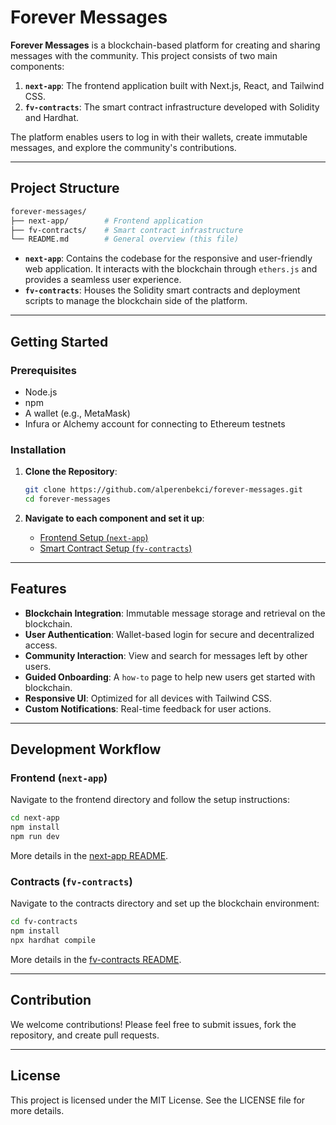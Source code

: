 # Forever Messages

**Forever Messages** is a blockchain-based platform for creating and sharing messages with the community. This project consists of two main components:

1. **`next-app`**: The frontend application built with Next.js, React, and Tailwind CSS.
2. **`fv-contracts`**: The smart contract infrastructure developed with Solidity and Hardhat.

The platform enables users to log in with their wallets, create immutable messages, and explore the community's contributions.

---

## Project Structure

```bash
forever-messages/
├── next-app/        # Frontend application
├── fv-contracts/    # Smart contract infrastructure
└── README.md        # General overview (this file)
```

- **`next-app`**: Contains the codebase for the responsive and user-friendly web application. It interacts with the blockchain through `ethers.js` and provides a seamless user experience.
- **`fv-contracts`**: Houses the Solidity smart contracts and deployment scripts to manage the blockchain side of the platform.

---

## Getting Started

### Prerequisites

- Node.js
- npm
- A wallet (e.g., MetaMask)
- Infura or Alchemy account for connecting to Ethereum testnets

### Installation

1. **Clone the Repository**:

   ```bash
   git clone https://github.com/alperenbekci/forever-messages.git
   cd forever-messages
   ```

2. **Navigate to each component and set it up**:
   - [Frontend Setup (`next-app`)](./next-app/README.md)
   - [Smart Contract Setup (`fv-contracts`)](./fv-contracts/README.md)

---

## Features

- **Blockchain Integration**: Immutable message storage and retrieval on the blockchain.
- **User Authentication**: Wallet-based login for secure and decentralized access.
- **Community Interaction**: View and search for messages left by other users.
- **Guided Onboarding**: A `how-to` page to help new users get started with blockchain.
- **Responsive UI**: Optimized for all devices with Tailwind CSS.
- **Custom Notifications**: Real-time feedback for user actions.

---

## Development Workflow

### Frontend (`next-app`)

Navigate to the frontend directory and follow the setup instructions:

```bash
cd next-app
npm install
npm run dev
```

More details in the [next-app README](./next-app/README.md).

### Contracts (`fv-contracts`)

Navigate to the contracts directory and set up the blockchain environment:

```bash
cd fv-contracts
npm install
npx hardhat compile
```

More details in the [fv-contracts README](./fv-contracts/README.md).

---

## Contribution

We welcome contributions! Please feel free to submit issues, fork the repository, and create pull requests.

---

## License

This project is licensed under the MIT License. See the LICENSE file for more details.
